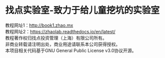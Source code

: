 # 找点实验室-致力于给儿童挖坑的实验室
教程网址1：http://book1.zhao.mx  
教程网址2：https://zhaolab.readthedocs.io/en/latest/  
教程著作权归找点投资管理（上海）有限公司所有。  
非商业转载请注明出处，商业用途请联系本公司获得授权。  
本项目相关代码基于GNU General Public License v3.0协议开源。